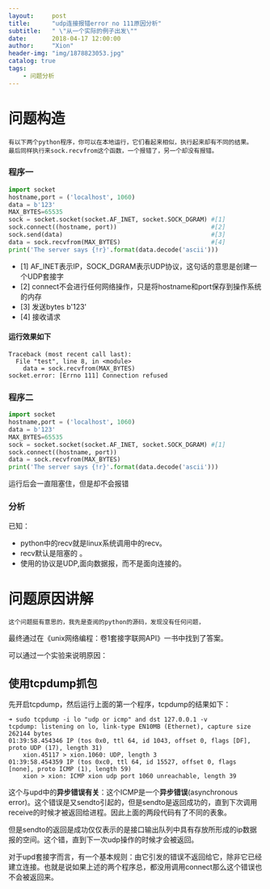 ```yaml
---
layout:     post
title:      "udp连接报错error no 111原因分析"
subtitle:   " \"从一个实际的例子出发\""
date:       2018-04-17 12:00:00
author:     "Xion"
header-img: "img/1878823053.jpg"
catalog: true
tags:
    - 问题分析
---
```


# 问题构造

```
有以下两个python程序，你可以在本地运行，它们看起来相似，执行起来却有不同的结果。
最后同样执行来sock.recvfrom这个函数，一个报错了，另一个却没有报错。
```

### 程序一
```python
import socket
hostname,port = ('localhost', 1060)
data = b'123'
MAX_BYTES=65535
sock = socket.socket(socket.AF_INET, socket.SOCK_DGRAM) #[1]
sock.connect((hostname, port))                          #[2]
sock.send(data)                                         #[3]
data = sock.recvfrom(MAX_BYTES)                         #[4]
print('The server says {!r}'.format(data.decode('ascii')))

```
- [1] AF_INET表示IP，SOCK_DGRAM表示UDP协议，这句话的意思是创建一个UDP套接字
- [2] connect不会进行任何网络操作，只是将hostname和port保存到操作系统的内存
- [3] 发送bytes b'123'
- [4] 接收请求

#### 运行效果如下
```
Traceback (most recent call last):
  File "test", line 8, in <module>
    data = sock.recvfrom(MAX_BYTES)
socket.error: [Errno 111] Connection refused
```

### 程序二
```python
import socket
hostname,port = ('localhost', 1060)
data = b'123'
MAX_BYTES=65535
sock = socket.socket(socket.AF_INET, socket.SOCK_DGRAM) #[1]
sock.connect((hostname, port))
data = sock.recvfrom(MAX_BYTES)
print('The server says {!r}'.format(data.decode('ascii')))
```
运行后会一直阻塞住，但是却不会报错


### 分析

已知：

- python中的recv就是linux系统调用中的recv。
- recv默认是阻塞的 。
- 使用的协议是UDP,面向数据报，而不是面向连接的。

# 问题原因讲解

```
这个问题挺有意思的，我先是查阅的python的源码，发现没有任何问题，
```
最终通过在《unix网络编程：卷1套接字联网API》一书中找到了答案。

可以通过一个实验来说明原因：

## 使用tcpdump抓包
先开启tcpdump，然后运行上面的第一个程序，tcpdump的结果如下：

```
➜ sudo tcpdump -i lo "udp or icmp" and dst 127.0.0.1 -v
tcpdump: listening on lo, link-type EN10MB (Ethernet), capture size 262144 bytes
01:39:58.454346 IP (tos 0x0, ttl 64, id 1043, offset 0, flags [DF], proto UDP (17), length 31)
    xion.45117 > xion.1060: UDP, length 3
01:39:58.454359 IP (tos 0xc0, ttl 64, id 15527, offset 0, flags [none], proto ICMP (1), length 59)
    xion > xion: ICMP xion udp port 1060 unreachable, length 39

```

这个与upd中的**异步错误有关**：这个ICMP是一个**异步错误**(asynchronous error)。这个错误是又sendto引起的，但是sendto是返回成功的，直到下次调用receive的时候才被返回给进程。因此上面的两段代码有了不同的表象。

但是sendto的返回是成功仅仅表示的是接口输出队列中具有存放所形成的ip数据报的空间。这个错，直到下一次udp操作的时候才会被返回。

对于upd套接字而言，有一个基本规则：由它引发的错误不返回给它，除非它已经建立连接。也就是说如果上述的两个程序总，都没用调用connect那么这个错误也不会被返回来。
